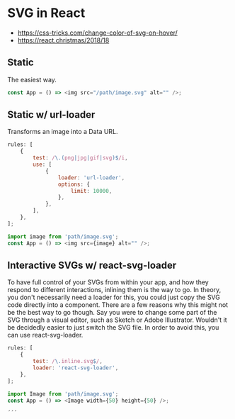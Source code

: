 # SVG in React
* https://css-tricks.com/change-color-of-svg-on-hover/
* https://react.christmas/2018/18

## Static
The easiest way.

```js
const App = () => <img src="/path/image.svg" alt="" />;
```

## Static w/ url-loader
Transforms an image into a Data URL.

```js
rules: [
    {
        test: /\.(png|jpg|gif|svg)$/i,
        use: [
            {
                loader: 'url-loader',
                options: {
                    limit: 10000,
                },
            },
        ],
    },
];

import image from 'path/image.svg';
const App = () => <img src={image} alt="" />;
```


## Interactive SVGs w/ react-svg-loader
To have full control of your SVGs from within your app, and how they respond to different interactions, inlining them is the way to go.
In theory, you don't necessarily need a loader for this, you could just copy the SVG code directly into a component.
There are a few reasons why this might not be the best way to go though. Say you were to change some part of the SVG through a visual editor,
such as Sketch or Adobe Illustrator. Wouldn't it be decidedly easier to just switch the SVG file. In order to avoid this, you can use react-svg-loader.

```js
rules: [
    {
        test: /\.inline.svg$/,
        loader: 'react-svg-loader',
    },
];

import Image from 'path/image.svg';
const App = () => <Image width={50} height={50} />;

´´´
